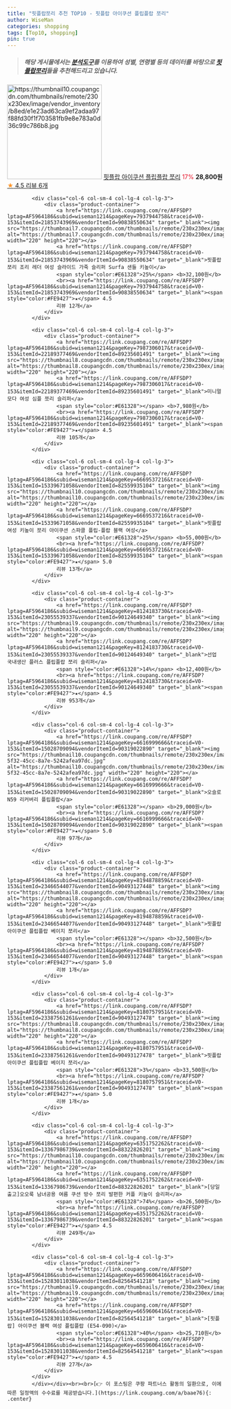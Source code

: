 ```yaml
---
title: "핏플랍쪼리 추천 TOP10 - 핏플랍 아이쿠션 플립플랍 쪼리"
author: WiseMan
categories: shopping
tags: [Top10, shopping]
pin: true
---
```


> ##### 해당 게시물에서는 [**분석도구**](https://itemscout.io/)를 이용하여 **성별**, **연령별** 등의 데이터를 바탕으로 [**핏플랍쪼리**](https://link.coupang.com/a/baae76)들을 추천해드리고 있습니다.
<div class="container"><div class="row">
            <div class="col-6 col-sm-4 col-lg-4 col-lg-3">
                <div class="product-container">
                    <a href="https://link.coupang.com/re/AFFSDP?lptag=AF5964186&subid=wiseman1214&pageKey=7986948828&traceid=V0-153&itemId=22187795195&vendorItemId=89234045095" target="_blank"><img src="https://thumbnail10.coupangcdn.com/thumbnails/remote/230x230ex/image/vendor_inventory/b8ed/e1e23ad63ca9ef2adaa97f88fd30f1f703581fb9e8e783a0d36c99c786b8.jpg" alt="https://thumbnail10.coupangcdn.com/thumbnails/remote/230x230ex/image/vendor_inventory/b8ed/e1e23ad63ca9ef2adaa97f88fd30f1f703581fb9e8e783a0d36c99c786b8.jpg" width="220" height="220"></a>
                    <a href="https://link.coupang.com/re/AFFSDP?lptag=AF5964186&subid=wiseman1214&pageKey=7986948828&traceid=V0-153&itemId=22187795195&vendorItemId=89234045095" target="_blank">핏플랍 아이쿠션 플립플랍 쪼리</a>
                    <span style="color:#E61328">17%</span> <b>28,800원</b>
                    <br><a href="https://link.coupang.com/re/AFFSDP?lptag=AF5964186&subid=wiseman1214&pageKey=7986948828&traceid=V0-153&itemId=22187795195&vendorItemId=89234045095" target="_blank"><span style="color:#FE9427">★</span> 4.5
                    리뷰 6개</a>
                </div>
            </div>
            
            <div class="col-6 col-sm-4 col-lg-4 col-lg-3">
                <div class="product-container">
                    <a href="https://link.coupang.com/re/AFFSDP?lptag=AF5964186&subid=wiseman1214&pageKey=7937944758&traceid=V0-153&itemId=21853743969&vendorItemId=90838550634" target="_blank"><img src="https://thumbnail7.coupangcdn.com/thumbnails/remote/230x230ex/image/vendor_inventory/9ea1/ca28d4c4222547ee8f590031202619fc2204298d58c3664861fdf965224e.png" alt="https://thumbnail7.coupangcdn.com/thumbnails/remote/230x230ex/image/vendor_inventory/9ea1/ca28d4c4222547ee8f590031202619fc2204298d58c3664861fdf965224e.png" width="220" height="220"></a>
                    <a href="https://link.coupang.com/re/AFFSDP?lptag=AF5964186&subid=wiseman1214&pageKey=7937944758&traceid=V0-153&itemId=21853743969&vendorItemId=90838550634" target="_blank">핏플랍 쪼리 조리 레더 여성 슬라이드 가죽 슬리퍼 Surfa 샌들 키높이</a>
                    <span style="color:#E61328">25%</span> <b>32,100원</b>
                    <br><a href="https://link.coupang.com/re/AFFSDP?lptag=AF5964186&subid=wiseman1214&pageKey=7937944758&traceid=V0-153&itemId=21853743969&vendorItemId=90838550634" target="_blank"><span style="color:#FE9427">★</span> 4.5
                    리뷰 12개</a>
                </div>
            </div>
            
            <div class="col-6 col-sm-4 col-lg-4 col-lg-3">
                <div class="product-container">
                    <a href="https://link.coupang.com/re/AFFSDP?lptag=AF5964186&subid=wiseman1214&pageKey=7987306017&traceid=V0-153&itemId=22189377469&vendorItemId=89235601491" target="_blank"><img src="https://thumbnail8.coupangcdn.com/thumbnails/remote/230x230ex/image/vendor_inventory/49fa/a8677444673e1f12b5dd0774a6377d678cba35d765366e373b7d704690da.jpg" alt="https://thumbnail8.coupangcdn.com/thumbnails/remote/230x230ex/image/vendor_inventory/49fa/a8677444673e1f12b5dd0774a6377d678cba35d765366e373b7d704690da.jpg" width="220" height="220"></a>
                    <a href="https://link.coupang.com/re/AFFSDP?lptag=AF5964186&subid=wiseman1214&pageKey=7987306017&traceid=V0-153&itemId=22189377469&vendorItemId=89235601491" target="_blank">미니멀모다 여성 심플 쪼리 슬리퍼</a>
                    <span style="color:#E61328"></span> <b>7,980원</b>
                    <br><a href="https://link.coupang.com/re/AFFSDP?lptag=AF5964186&subid=wiseman1214&pageKey=7987306017&traceid=V0-153&itemId=22189377469&vendorItemId=89235601491" target="_blank"><span style="color:#FE9427">★</span> 4.5
                    리뷰 105개</a>
                </div>
            </div>
            
            <div class="col-6 col-sm-4 col-lg-4 col-lg-3">
                <div class="product-container">
                    <a href="https://link.coupang.com/re/AFFSDP?lptag=AF5964186&subid=wiseman1214&pageKey=6669537216&traceid=V0-153&itemId=15339671058&vendorItemId=82559935104" target="_blank"><img src="https://thumbnail10.coupangcdn.com/thumbnails/remote/230x230ex/image/vendor_inventory/58b5/d4896756d049bc101ccda536088267644197905da3b4201b2fd37c5dcabc.jpg" alt="https://thumbnail10.coupangcdn.com/thumbnails/remote/230x230ex/image/vendor_inventory/58b5/d4896756d049bc101ccda536088267644197905da3b4201b2fd37c5dcabc.jpg" width="220" height="220"></a>
                    <a href="https://link.coupang.com/re/AFFSDP?lptag=AF5964186&subid=wiseman1214&pageKey=6669537216&traceid=V0-153&itemId=15339671058&vendorItemId=82559935104" target="_blank">핏플랍 여성 키높이 쪼리 아이쿠션 스파클 플립-플랍 블랙 여성</a>
                    <span style="color:#E61328">25%</span> <b>55,000원</b>
                    <br><a href="https://link.coupang.com/re/AFFSDP?lptag=AF5964186&subid=wiseman1214&pageKey=6669537216&traceid=V0-153&itemId=15339671058&vendorItemId=82559935104" target="_blank"><span style="color:#FE9427">★</span> 5.0
                    리뷰 13개</a>
                </div>
            </div>
            
            <div class="col-6 col-sm-4 col-lg-4 col-lg-3">
                <div class="product-container">
                    <a href="https://link.coupang.com/re/AFFSDP?lptag=AF5964186&subid=wiseman1214&pageKey=8124183730&traceid=V0-153&itemId=23055539337&vendorItemId=90124649340" target="_blank"><img src="https://thumbnail9.coupangcdn.com/thumbnails/remote/230x230ex/image/vendor_inventory/ad77/36202634d1b52b46715b70318ceaf441b0f60137e8b84fe0d5bb5bd2075c.jpg" alt="https://thumbnail9.coupangcdn.com/thumbnails/remote/230x230ex/image/vendor_inventory/ad77/36202634d1b52b46715b70318ceaf441b0f60137e8b84fe0d5bb5bd2075c.jpg" width="220" height="220"></a>
                    <a href="https://link.coupang.com/re/AFFSDP?lptag=AF5964186&subid=wiseman1214&pageKey=8124183730&traceid=V0-153&itemId=23055539337&vendorItemId=90124649340" target="_blank">선업 국내생산 플러스 플립플랍 쪼리 슬리퍼</a>
                    <span style="color:#E61328">14%</span> <b>12,400원</b>
                    <br><a href="https://link.coupang.com/re/AFFSDP?lptag=AF5964186&subid=wiseman1214&pageKey=8124183730&traceid=V0-153&itemId=23055539337&vendorItemId=90124649340" target="_blank"><span style="color:#FE9427">★</span> 4.5
                    리뷰 953개</a>
                </div>
            </div>
            
            <div class="col-6 col-sm-4 col-lg-4 col-lg-3">
                <div class="product-container">
                    <a href="https://link.coupang.com/re/AFFSDP?lptag=AF5964186&subid=wiseman1214&pageKey=6616999666&traceid=V0-153&itemId=15028709094&vendorItemId=90319022890" target="_blank"><img src="https://thumbnail10.coupangcdn.com/thumbnails/remote/230x230ex/image/retail/images/2024/06/13/14/9/c490c29c-5f32-45cc-8a7e-5242afea97dc.jpg" alt="https://thumbnail10.coupangcdn.com/thumbnails/remote/230x230ex/image/retail/images/2024/06/13/14/9/c490c29c-5f32-45cc-8a7e-5242afea97dc.jpg" width="220" height="220"></a>
                    <a href="https://link.coupang.com/re/AFFSDP?lptag=AF5964186&subid=wiseman1214&pageKey=6616999666&traceid=V0-153&itemId=15028709094&vendorItemId=90319022890" target="_blank">오슬로N59 리커버리 플립플랍</a>
                    <span style="color:#E61328"></span> <b>29,000원</b>
                    <br><a href="https://link.coupang.com/re/AFFSDP?lptag=AF5964186&subid=wiseman1214&pageKey=6616999666&traceid=V0-153&itemId=15028709094&vendorItemId=90319022890" target="_blank"><span style="color:#FE9427">★</span> 5.0
                    리뷰 97개</a>
                </div>
            </div>
            
            <div class="col-6 col-sm-4 col-lg-4 col-lg-3">
                <div class="product-container">
                    <a href="https://link.coupang.com/re/AFFSDP?lptag=AF5964186&subid=wiseman1214&pageKey=8194878859&traceid=V0-153&itemId=23466544077&vendorItemId=90493127448" target="_blank"><img src="https://thumbnail8.coupangcdn.com/thumbnails/remote/230x230ex/image/vendor_inventory/e73f/8c1047ac42b95afe54157513917932ecf39ac50c686e25ff8d5a83ce60fc.jpg" alt="https://thumbnail8.coupangcdn.com/thumbnails/remote/230x230ex/image/vendor_inventory/e73f/8c1047ac42b95afe54157513917932ecf39ac50c686e25ff8d5a83ce60fc.jpg" width="220" height="220"></a>
                    <a href="https://link.coupang.com/re/AFFSDP?lptag=AF5964186&subid=wiseman1214&pageKey=8194878859&traceid=V0-153&itemId=23466544077&vendorItemId=90493127448" target="_blank">핏플랍 아이쿠션 플립플랍 베이지 쪼리</a>
                    <span style="color:#E61328"></span> <b>32,500원</b>
                    <br><a href="https://link.coupang.com/re/AFFSDP?lptag=AF5964186&subid=wiseman1214&pageKey=8194878859&traceid=V0-153&itemId=23466544077&vendorItemId=90493127448" target="_blank"><span style="color:#FE9427">★</span> 5.0
                    리뷰 1개</a>
                </div>
            </div>
            
            <div class="col-6 col-sm-4 col-lg-4 col-lg-3">
                <div class="product-container">
                    <a href="https://link.coupang.com/re/AFFSDP?lptag=AF5964186&subid=wiseman1214&pageKey=8180757951&traceid=V0-153&itemId=23387561261&vendorItemId=90493127478" target="_blank"><img src="https://thumbnail8.coupangcdn.com/thumbnails/remote/230x230ex/image/vendor_inventory/e73f/8c1047ac42b95afe54157513917932ecf39ac50c686e25ff8d5a83ce60fc.jpg" alt="https://thumbnail8.coupangcdn.com/thumbnails/remote/230x230ex/image/vendor_inventory/e73f/8c1047ac42b95afe54157513917932ecf39ac50c686e25ff8d5a83ce60fc.jpg" width="220" height="220"></a>
                    <a href="https://link.coupang.com/re/AFFSDP?lptag=AF5964186&subid=wiseman1214&pageKey=8180757951&traceid=V0-153&itemId=23387561261&vendorItemId=90493127478" target="_blank">핏플랍 아이쿠션 플립플랍 베이지 쪼리</a>
                    <span style="color:#E61328">3%</span> <b>33,500원</b>
                    <br><a href="https://link.coupang.com/re/AFFSDP?lptag=AF5964186&subid=wiseman1214&pageKey=8180757951&traceid=V0-153&itemId=23387561261&vendorItemId=90493127478" target="_blank"><span style="color:#FE9427">★</span> 5.0
                    리뷰 1개</a>
                </div>
            </div>
            
            <div class="col-6 col-sm-4 col-lg-4 col-lg-3">
                <div class="product-container">
                    <a href="https://link.coupang.com/re/AFFSDP?lptag=AF5964186&subid=wiseman1214&pageKey=6351752262&traceid=V0-153&itemId=13367986739&vendorItemId=88322826201" target="_blank"><img src="https://thumbnail10.coupangcdn.com/thumbnails/remote/230x230ex/image/vendor_inventory/0610/42f09e882c40349d5946630fc6f9189b037d230b6296160cecf3b448c087.jpg" alt="https://thumbnail10.coupangcdn.com/thumbnails/remote/230x230ex/image/vendor_inventory/0610/42f09e882c40349d5946630fc6f9189b037d230b6296160cecf3b448c087.jpg" width="220" height="220"></a>
                    <a href="https://link.coupang.com/re/AFFSDP?lptag=AF5964186&subid=wiseman1214&pageKey=6351752262&traceid=V0-153&itemId=13367986739&vendorItemId=88322826201" target="_blank">[당일출고]오오룩 남녀공용 여름 쿠션 방수 쪼리 발편한 커플 키높이 슬리퍼</a>
                    <span style="color:#E61328">74%</span> <b>26,500원</b>
                    <br><a href="https://link.coupang.com/re/AFFSDP?lptag=AF5964186&subid=wiseman1214&pageKey=6351752262&traceid=V0-153&itemId=13367986739&vendorItemId=88322826201" target="_blank"><span style="color:#FE9427">★</span> 4.5
                    리뷰 249개</a>
                </div>
            </div>
            
            <div class="col-6 col-sm-4 col-lg-4 col-lg-3">
                <div class="product-container">
                    <a href="https://link.coupang.com/re/AFFSDP?lptag=AF5964186&subid=wiseman1214&pageKey=6659606416&traceid=V0-153&itemId=15283011038&vendorItemId=82564541218" target="_blank"><img src="https://thumbnail9.coupangcdn.com/thumbnails/remote/230x230ex/image/vendor_inventory/c4ac/eb36d36b3f7ea5f4231c933a4371eda426e0a2daacf52d347aa052b173ba.jpg" alt="https://thumbnail9.coupangcdn.com/thumbnails/remote/230x230ex/image/vendor_inventory/c4ac/eb36d36b3f7ea5f4231c933a4371eda426e0a2daacf52d347aa052b173ba.jpg" width="220" height="220"></a>
                    <a href="https://link.coupang.com/re/AFFSDP?lptag=AF5964186&subid=wiseman1214&pageKey=6659606416&traceid=V0-153&itemId=15283011038&vendorItemId=82564541218" target="_blank">[핏플랍] 아이쿠션 블랙 여성 플립플랍 (E54-090)</a>
                    <span style="color:#E61328">40%</span> <b>25,710원</b>
                    <br><a href="https://link.coupang.com/re/AFFSDP?lptag=AF5964186&subid=wiseman1214&pageKey=6659606416&traceid=V0-153&itemId=15283011038&vendorItemId=82564541218" target="_blank"><span style="color:#FE9427">★</span> 4.5
                    리뷰 27개</a>
                </div>
            </div>
            </div></div><br><br>[👉 이 포스팅은 쿠팡 파트너스 활동의 일환으로, 이에 따른 일정액의 수수료를 제공받습니다.](https://link.coupang.com/a/baae76){: .center}
